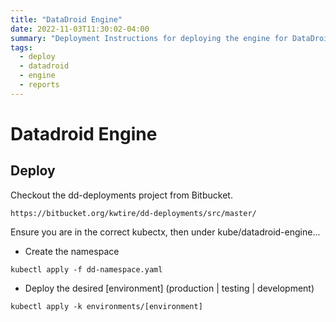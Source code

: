 ```yaml
---
title: "DataDroid Engine"
date: 2022-11-03T11:30:02-04:00
summary: "Deployment Instructions for deploying the engine for DataDroid"
tags:
  - deploy
  - datadroid
  - engine
  - reports
---
```


# Datadroid Engine

## Deploy

Checkout the dd-deployments project from Bitbucket.

`https://bitbucket.org/kwtire/dd-deployments/src/master/`

Ensure you are in the correct kubectx, then under kube/datadroid-engine...

- Create the namespace

`kubectl apply -f dd-namespace.yaml`

- Deploy the desired [environment] (production | testing | development)

`kubectl apply -k environments/[environment]`
